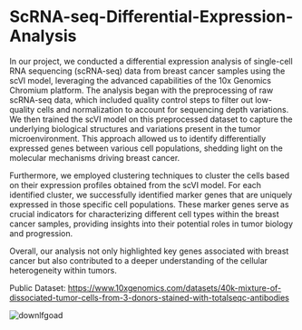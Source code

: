 # ScRNA-seq-Differential-Expression-Analysis
In our project, we conducted a differential expression analysis of single-cell RNA sequencing (scRNA-seq) data from breast cancer samples using the scVI model, leveraging the advanced capabilities of the 10x Genomics Chromium platform. The analysis began with the preprocessing of raw scRNA-seq data, which included quality control steps to filter out low-quality cells and normalization to account for sequencing depth variations. We then trained the scVI model on this preprocessed dataset to capture the underlying biological structures and variations present in the tumor microenvironment. This approach allowed us to identify differentially expressed genes between various cell populations, shedding light on the molecular mechanisms driving breast cancer.

Furthermore, we employed clustering techniques to cluster the cells based on their expression profiles obtained from the scVI model. For each identified cluster, we successfully identified marker genes that are uniquely expressed in those specific cell populations. These marker genes serve as crucial indicators for characterizing different cell types within the breast cancer samples, providing insights into their potential roles in tumor biology and progression. 

Overall, our analysis not only highlighted key genes associated with breast cancer but also contributed to a deeper understanding of the cellular heterogeneity within tumors.

Public Dataset: https://www.10xgenomics.com/datasets/40k-mixture-of-dissociated-tumor-cells-from-3-donors-stained-with-totalseqc-antibodies

![downlfgoad](https://github.com/user-attachments/assets/4e9f6642-661a-4eea-be0f-57996534b322)

